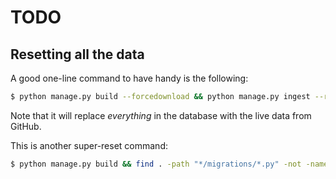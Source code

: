 # TODO


## Resetting all the data

A good one-line command to have handy is the following:

```sh
$ python manage.py build --forcedownload && python manage.py ingest --reset --force
```

Note that it will replace _everything_ in the database with the live data from GitHub.

This is another super-reset command:

```sh
$ python manage.py build && find . -path "*/migrations/*.py" -not -name "__init__.py" -delete && find . -path "*/migrations/*.pyc"  -delete && rm db.sqlite3 && python manage.py makemigrations && python manage.py migrate && python manage.py ingest
```